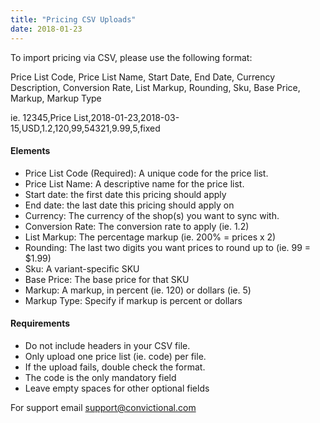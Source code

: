```yaml
---
title: "Pricing CSV Uploads"
date: 2018-01-23
---
```


To import pricing via CSV, please use the following format:

Price List Code, Price List Name, Start Date, End Date, Currency Description, Conversion Rate, List Markup, Rounding, Sku, Base Price, Markup, Markup Type

ie. 12345,Price List,2018-01-23,2018-03-15,USD,1.2,120,99,54321,9.99,5,fixed

#### Elements
* Price List Code (Required): A unique code for the price list.
* Price List Name: A descriptive name for the price list.
* Start date: the first date this pricing should apply
* End date: the last date this pricing should apply on
* Currency: The currency of the shop(s) you want to sync with.
* Conversion Rate: The conversion rate to apply (ie. 1.2)
* List Markup: The percentage markup (ie. 200% = prices x 2)
* Rounding: The last two digits you want prices to round up to (ie. 99 = $1.99)
* Sku: A variant-specific SKU
* Base Price: The base price for that SKU
* Markup: A markup, in percent (ie. 120) or dollars (ie. 5)
* Markup Type: Specify if markup is percent or dollars


#### Requirements
* Do not include headers in your CSV file. 
* Only upload one price list (ie. code) per file.
* If the upload fails, double check the format.
* The code is the only mandatory field
* Leave empty spaces for other optional fields

For support email [support@convictional.com](mailto:support@convictional.com)
